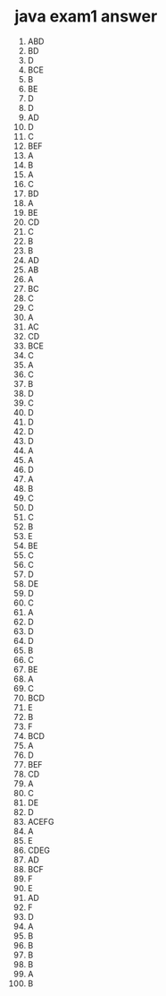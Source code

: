 # java exam1 answer

1.  ABD
2.  BD
3.  D
4.  BCE
5.  B
6.  BE
7.  D
8.  D
9.  AD
10.  D
11.  C
12. BEF
13. A
14.  B
15.  A
16.  C
17.  BD
18.  A
19.  BE
20. CD
21. C
22. B
23.  B
24. AD
25. AB
26. A
27. BC
28. C
29. C
30. A
31. AC
32. CD
33. BCE
34. C
35. A
36. C
37. B
38. D
39. C
40. D
41. D
42. D
43. D
44. A
45. A
46. D
47. A
48. B
49. C
50. D
51. C
52. B
53. E
54. BE
55. C
56. C
57. D
58. DE
59. D
60. C
61. A
62. D
63. D
64. D
65. B
66. C
67. BE
68. A
69. C
70. BCD
71. E
72. B
73. F
74. BCD
75. A
76. D
77. BEF
78. CD
79. A
80. C
81. DE
82. D
83. ACEFG
84. A
85. E
86. CDEG
87. AD
88. BCF
89. F
90. E
91. AD
92. F
93. D
94. A
95. B
96. B
97. B
98. B
99. A
100. B